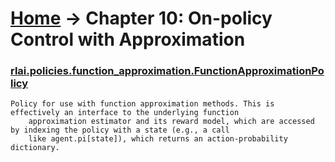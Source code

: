 # [Home](index.md) -> Chapter 10:  On-policy Control with Approximation
### [rlai.policies.function_approximation.FunctionApproximationPolicy](https://github.com/MatthewGerber/rlai/tree/master/src/rlai/policies/function_approximation.py#L10)
```
Policy for use with function approximation methods. This is effectively an interface to the underlying function
    approximation estimator and its reward model, which are accessed by indexing the policy with a state (e.g., a call
    like agent.pi[state]), which returns an action-probability dictionary.
```
